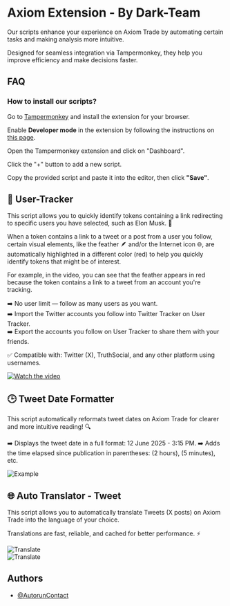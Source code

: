 
# Axiom Extension - By Dark-Team

Our scripts enhance your experience on Axiom Trade by automating certain tasks and making analysis more intuitive.

Designed for seamless integration via Tampermonkey, they help you improve efficiency and make decisions faster.




## FAQ

### How to install our scripts?

Go to [Tampermonkey](https://www.tampermonkey.net/) and install the extension for your browser.

Enable **Developer mode** in the extension by following the instructions on [this page](https://www.tampermonkey.net/faq.php#Q209).

Open the Tampermonkey extension and click on "Dashboard".

Click the "+" button to add a new script.

Copy the provided script and paste it into the editor, then click **"Save"**.


## 👤 User-Tracker

This script allows you to quickly identify tokens containing a link redirecting to specific users you have selected, such as Elon Musk. 🚀

When a token contains a link to a tweet or a post from a user you follow, certain visual elements, like the feather 🪶 and/or the Internet icon 🌐, are automatically highlighted in a different color (red) to help you quickly identify tokens that might be of interest.

For example, in the video, you can see that the feather appears in red because the token contains a link to a tweet from an account you're tracking.

➡️ No user limit — follow as many users as you want.  
➡️ Import the Twitter accounts you follow into Twitter Tracker on User Tracker.  
➡️ Export the accounts you follow on User Tracker to share them with your friends.

✅ Compatible with: Twitter (X), TruthSocial, and any other platform using usernames.

[![Watch the video](https://i.imgur.com/ED1r4iv.png)](https://youtu.be/RqUOhskfUhg?si=JQKAVDfPCYe32-Uz)

## 🕒 Tweet Date Formatter

This script automatically reformats tweet dates on Axiom Trade for clearer and more intuitive reading! 🔍

➡️ Displays the tweet date in a full format: 12 June 2025 - 3:15 PM.
➡️ Adds the time elapsed since publication in parentheses: (2 hours), (5 minutes), etc.

![Example](https://i.imgur.com/OzdfsYj.png)

## 🌐 Auto Translator - Tweet

This script allows you to automatically translate Tweets (X posts) on Axiom Trade into the language of your choice.

Translations are fast, reliable, and cached for better performance. ⚡️

![Translate](https://i.imgur.com/DZxKBUL.jpg)  
![Translate](https://i.imgur.com/XMeTggd.jpg)



## Authors

- [@AutorunContact](https://github.com/AutorunContact)
